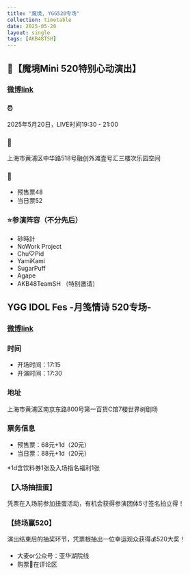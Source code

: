 ```yaml
---
title: "魔境, YGG520专场"
collection: timetable
date: 2025-05-20
layout: single
tags: [AKB48TSH]
---
```


## 🔮【魔境Mini 520特别心动演出】

### [微博link](https://weibo.com/7921113564/PrKKFd9hf#comment)

### ⏰

2025年5月20日，LIVE时间19:30 - 21:00
### 📍

上海市黄浦区中华路518号融创外滩壹号汇三楼次乐园空间
### 🎫
- 预售票48
- 当日票52
### ⭐参演阵容（不分先后）
- 砂時計
- NoWork Project
- Chu♡Pid
- YamiKami
- SugarPuff
- Agape
- AKB48TeamSH （特别邀请）

## YGG IDOL Fes -月笺情诗 520专场-

### [微博link](https://weibo.com/7925328421/Ps7lTAVrD?pagetype=homefeed)

### 时间
- 开场时间：17:15
- 开演时间：17:30
### 地址
上海市黄浦区南京东路800号第一百货C馆7楼世界树剧场
### 票务信息
- 预售票：68元+1d（20元）
- 当日票：88元+1d（20元）

*1d含饮料券1张及入场指名福利1张

### 【入场抽扭蛋】
凭票在入场前参加扭蛋活动，有机会获得参演团体5寸签名拍立得！ 
### 【终场赢520】
演出结束后的抽奖环节，凭票根抽出一位幸运观众获得💰520大奖！
- 大麦or公众号：亚华湖院线
- 购票🔗在评论区
